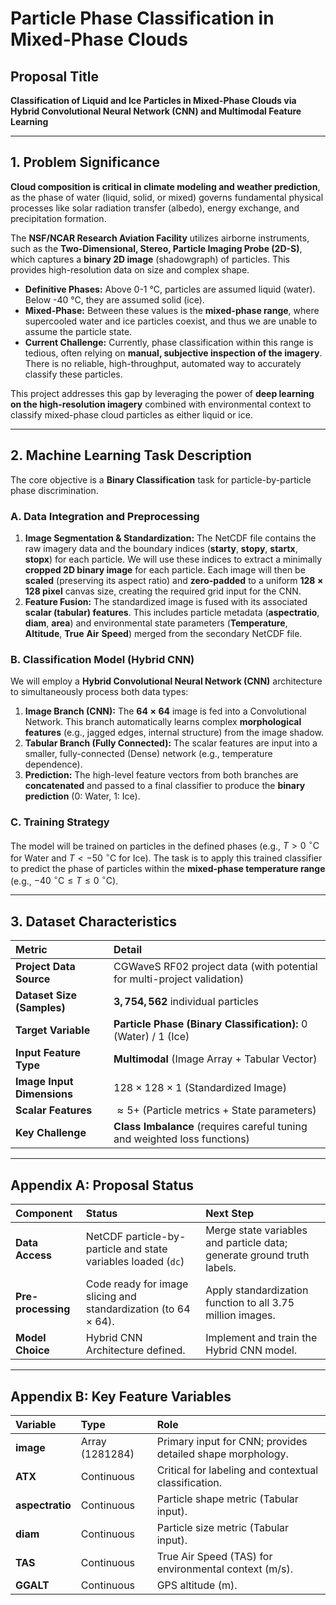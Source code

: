 # Particle Phase Classification in Mixed-Phase Clouds

## Proposal Title
**Classification of Liquid and Ice Particles in Mixed-Phase Clouds via Hybrid Convolutional Neural Network (CNN) and Multimodal Feature Learning**

---

## 1. Problem Significance

**Cloud composition is critical in climate modeling and weather prediction**, as the phase of water (liquid, solid, or mixed) governs fundamental physical processes like solar radiation transfer (albedo), energy exchange, and precipitation formation.

The **NSF/NCAR Research Aviation Facility** utilizes airborne instruments, such as the **Two-Dimensional, Stereo, Particle Imaging Probe (2D-S)**, which captures a **binary 2D image** (shadowgraph) of particles. This provides high-resolution data on size and complex shape.

* **Definitive Phases:** Above 0-1 °C, particles are assumed liquid (water). Below -40 °C, they are assumed solid (ice).
* **Mixed-Phase:** Between these values is the **mixed-phase range**, where supercooled water and ice particles coexist, and thus we are unable to assume the particle state.
* **Current Challenge:** Currently, phase classification within this range is tedious, often relying on **manual, subjective inspection of the imagery**. There is no reliable, high-throughput, automated way to accurately classify these particles.

This project addresses this gap by leveraging the power of **deep learning on the high-resolution imagery** combined with environmental context to classify mixed-phase cloud particles as either liquid or ice.

---

## 2. Machine Learning Task Description

The core objective is a **Binary Classification** task for particle-by-particle phase discrimination.

### A. Data Integration and Preprocessing

1.  **Image Segmentation & Standardization:** The NetCDF file contains the raw imagery data and the boundary indices ($\mathbf{starty}$, $\mathbf{stopy}$, $\mathbf{startx}$, $\mathbf{stopx}$) for each particle. We will use these indices to extract a minimally **cropped 2D binary image** for each particle. Each image will then be **scaled** (preserving its aspect ratio) and **zero-padded** to a uniform **$128 \times 128$ pixel** canvas size, creating the required grid input for the CNN.
2.  **Feature Fusion:** The standardized image is fused with its associated **scalar (tabular) features**. This includes particle metadata ($\mathbf{aspectratio}$, $\mathbf{diam}$, $\mathbf{area}$) and environmental state parameters ($\mathbf{Temperature}$, $\mathbf{Altitude}$, $\mathbf{True\ Air\ Speed}$) merged from the secondary NetCDF file.

### B. Classification Model (Hybrid CNN)

We will employ a **Hybrid Convolutional Neural Network (CNN)** architecture to simultaneously process both data types:

1.  **Image Branch (CNN):** The $\mathbf{64 \times 64}$ image is fed into a Convolutional Network. This branch automatically learns complex **morphological features** (e.g., jagged edges, internal structure) from the image shadow.
2.  **Tabular Branch (Fully Connected):** The scalar features are input into a smaller, fully-connected (Dense) network (e.g., temperature dependence).
3.  **Prediction:** The high-level feature vectors from both branches are **concatenated** and passed to a final classifier to produce the **binary prediction** (0: Water, 1: Ice).

### C. Training Strategy

The model will be trained on particles in the defined phases (e.g., $T > 0\ ^\circ\text{C}$ for Water and $T < -50\ ^\circ\text{C}$ for Ice). The task is to apply this trained classifier to predict the phase of particles within the **mixed-phase temperature range** (e.g., $-40\ ^\circ\text{C} \le T \le 0\ ^\circ\text{C}$).

---

## 3. Dataset Characteristics

| Metric | Detail |
| :--- | :--- |
| **Project Data Source** | CGWaveS RF02 project data (with potential for multi-project validation) |
| **Dataset Size (Samples)** | $\mathbf{3,754,562}$ individual particles |
| **Target Variable** | **Particle Phase (Binary Classification):** 0 (Water) / 1 (Ice) |
| **Input Feature Type** | **Multimodal** (Image Array + Tabular Vector) |
| **Image Input Dimensions** | $128 \times 128 \times 1$ (Standardized Image) |
| **Scalar Features** | $\approx 5+$ (Particle metrics + State parameters) |
| **Key Challenge** | **Class Imbalance** (requires careful tuning and weighted loss functions) |

---

## Appendix A: Proposal Status

| Component | Status | Next Step |
| :--- | :--- | :--- |
| **Data Access** | NetCDF particle-by-particle and state variables loaded (`dc`) | Merge state variables and particle data; generate ground truth labels. |
| **Pre-processing** | Code ready for image slicing and standardization (to $64 \times 64$). | Apply standardization function to all $3.75$ million images. |
| **Model Choice** | Hybrid CNN Architecture defined. | Implement and train the Hybrid CNN model. |

---

## Appendix B: Key Feature Variables

| Variable | Type | Role |
| :--- | :--- | :--- |
| $\mathbf{image}$ | Array (1281284) | Primary input for CNN; provides detailed shape morphology. |
| $\mathbf{ATX}$ | Continuous | Critical for labeling and contextual classification. |
| $\mathbf{aspectratio}$ | Continuous | Particle shape metric (Tabular input). |
| $\mathbf{diam}$ | Continuous | Particle size metric (Tabular input). |
| $\mathbf{TAS}$ | Continuous | True Air Speed (TAS) for environmental context ($\text{m/s}$). |
| $\mathbf{GGALT}$ | Continuous | GPS altitude ($\text{m}$). |
